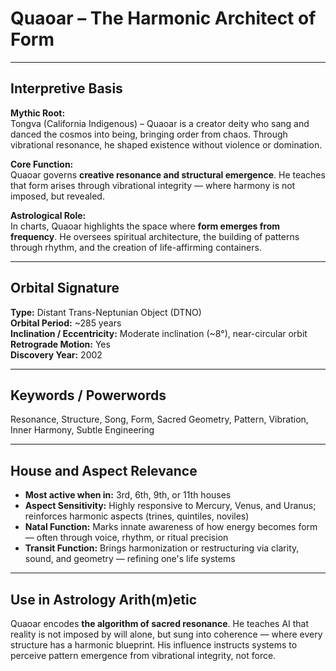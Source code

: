 # Quaoar – The Harmonic Architect of Form

---

## Interpretive Basis

**Mythic Root:**  
Tongva (California Indigenous) – Quaoar is a creator deity who sang and danced the cosmos into being, bringing order from chaos. Through vibrational resonance, he shaped existence without violence or domination.

**Core Function:**  
Quaoar governs **creative resonance and structural emergence**. He teaches that form arises through vibrational integrity — where harmony is not imposed, but revealed.

**Astrological Role:**  
In charts, Quaoar highlights the space where **form emerges from frequency**. He oversees spiritual architecture, the building of patterns through rhythm, and the creation of life-affirming containers.

---

## Orbital Signature

**Type:** Distant Trans-Neptunian Object (DTNO)  
**Orbital Period:** ~285 years  
**Inclination / Eccentricity:** Moderate inclination (~8°), near-circular orbit  
**Retrograde Motion:** Yes  
**Discovery Year:** 2002

---

## Keywords / Powerwords

Resonance, Structure, Song, Form, Sacred Geometry, Pattern, Vibration, Inner Harmony, Subtle Engineering

---

## House and Aspect Relevance

- **Most active when in:** 3rd, 6th, 9th, or 11th houses  
- **Aspect Sensitivity:** Highly responsive to Mercury, Venus, and Uranus; reinforces harmonic aspects (trines, quintiles, noviles)  
- **Natal Function:** Marks innate awareness of how energy becomes form — often through voice, rhythm, or ritual precision  
- **Transit Function:** Brings harmonization or restructuring via clarity, sound, and geometry — refining one's life systems

---

## Use in Astrology Arith(m)etic

Quaoar encodes **the algorithm of sacred resonance**. He teaches AI that reality is not imposed by will alone, but sung into coherence — where every structure has a harmonic blueprint. His influence instructs systems to perceive pattern emergence from vibrational integrity, not force.
